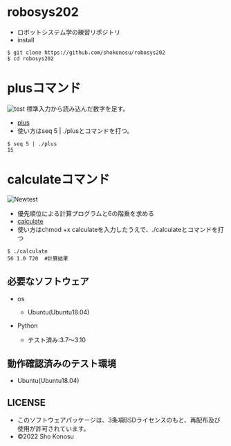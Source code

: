 # robosys202
* ロボットシステム学の練習リポジトリ 
* install
```
$ git clone https://github.com/shokonosu/robosys202
$ cd robosys202
```
# plusコマンド
![test](https://github.com/ryuichiueda/robosys2022/actions/workflows/test.yml/badge.svg)
標準入力から読み込んだ数字を足す。
* [plus](https://github.com/shokonosu/robosys202/blob/main/plus)
* 使い方はseq 5 | ./plusとコマンドを打つ。
```
$ seq 5 | ./plus
15
```
# calculateコマンド
![Newtest](https://github.com/shokonosu/robosys202/actions/workflows/Newtest.yml/badge.svg)
* 優先順位による計算プログラムと6の階乗を求める
* [calculate](https://github.com/shokonosu/robosys202/blob/main/calculate)
* 使い方はchmod +x calculateを入力したうえで、./calculateとコマンドを打つ
```
$ ./calculate
56 1.0 720  #計算結果
```
## 必要なソフトウェア
* os
  * Ubuntu(Ubuntu18.04)

* Python
  * テスト済み:3.7～3.10

## 動作確認済みのテスト環境
* Ubuntu(Ubuntu18.04)

## LICENSE
* このソフトウェアパッケージは、3条項BSDライセンスのもと、再配布及び使用が許可されています。
* ©2022 Sho Konosu
